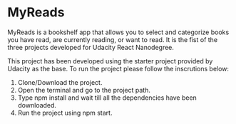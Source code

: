 # MyReads
MyReads is a bookshelf app that allows you to select and categorize books you have read, are currently reading, or want to read. It is the fist of the three projects developed for Udacity React Nanodegree.

This project has been developed using the starter project provided by Udacity as the base. To run the project please follow the inscrutions below:

1. Clone/Download the project.
2. Open the terminal and go to the project path.
3. Type npm install and wait till all the dependencies have been downloaded.
4. Run the project using npm start.
